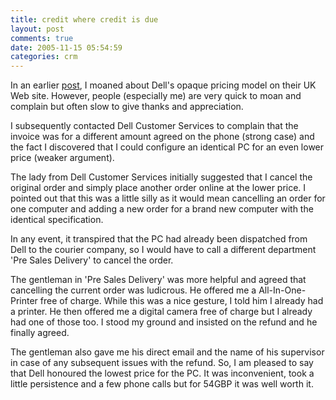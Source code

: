 ```yaml
---
title: credit where credit is due
layout: post
comments: true
date: 2005-11-15 05:54:59
categories: crm
---
```

In an earlier
[post](http://www.nbrightside.com/blog/2005/10/29/beware-of-shopping-at-dell-computers/),
I moaned about Dell's opaque pricing model on their UK Web site.
However, people (especially me) are very quick to moan and complain
but often slow to give thanks and appreciation.

I subsequently contacted Dell Customer Services to complain that the
invoice was for a different amount agreed on the phone (strong case)
and the fact I discovered that I could configure an identical PC for
an even lower price (weaker argument).

The lady from Dell Customer Services initially suggested that I cancel
the original order and simply place another order online at the lower
price. I pointed out that this was a little silly as it would mean
cancelling an order for one computer and adding a new order for a
brand new computer with the identical specification.

In any event, it transpired that the PC had already been dispatched
from Dell to the courier company, so I would have to call a different
department 'Pre Sales Delivery' to cancel the order.

The gentleman in 'Pre Sales Delivery' was more helpful and agreed that
cancelling the current order was ludicrous. He offered me a
All-In-One-Printer free of charge. While this was a nice gesture, I
told him I already had a printer. He then offered me a digital camera
free of charge but I already had one of those too. I stood my ground
and insisted on the refund and he finally agreed.

The gentleman also gave me his direct email and the name of his
supervisor in case of any subsequent issues with the refund. So, I am
pleased to say that Dell honoured the lowest price for the PC. It was
inconvenient, took a little persistence and a few phone calls but for
54GBP it was well worth it.
